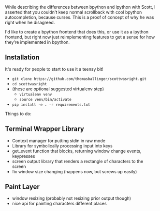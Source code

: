 While describing the differences between bpython and ipython with Scott,
I asserted that you couldn't keep normal scrollback with cool bpython
autocompletion, because curses. This is a proof of concept of why
he was right when he disagreed.

I'd like to create a bpython frontend that does this, or use it as
a ipython frontend, but right now just reimplementing features to
get a sense for how they're implemented in bpython.

Installation
------------

It's ready for people to start to use it a teensy bit!

* `git clone https://github.com/thomasballinger/scottwasright.git`
* `cd scottwasright`
* (these are optional suggested virtualenv step)
  * `virtualenv venv`
  * `source venv/bin/activate`
* `pip install -e . -r requirements.txt`


Things to do:

Terminal Wrapper Library
------------------------

* Context manager for putting stdin in raw mode
* Library for symbolically processing input into keys
* get_event function that blocks, returning window change events, keypresses
* screen output library that renders a rectangle of characters to the screen
* fix window size changing (happens now, but screws up easily)


Paint Layer
-----------

* window resizing (probably not resizing prior output though)
* nice api for painting characters different places
